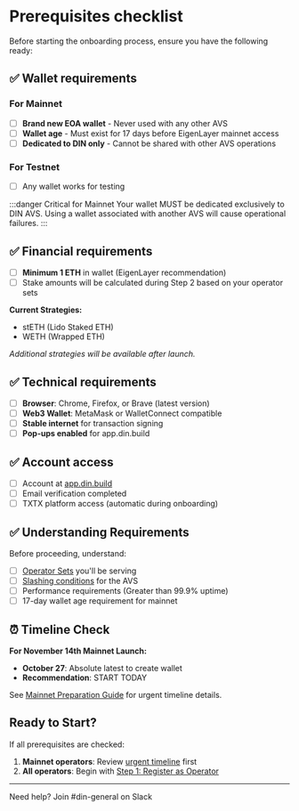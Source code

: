 # Prerequisites checklist

Before starting the onboarding process, ensure you have the following ready:

## ✅ Wallet requirements

### For Mainnet

- [ ] **Brand new EOA wallet** - Never used with any other AVS
- [ ] **Wallet age** - Must exist for 17 days before EigenLayer mainnet access
- [ ] **Dedicated to DIN only** - Cannot be shared with other AVS operations

### For Testnet

- [ ] Any wallet works for testing

:::danger Critical for Mainnet
Your wallet MUST be dedicated exclusively to DIN AVS. Using a wallet associated with another AVS will cause operational failures.
:::

## ✅ Financial requirements

- [ ] **Minimum 1 ETH** in wallet (EigenLayer recommendation)
- [ ] Stake amounts will be calculated during Step 2 based on your operator sets

**Current Strategies:**

- stETH (Lido Staked ETH)
- WETH (Wrapped ETH)

*Additional strategies will be available after launch.*

## ✅ Technical requirements

- [ ] **Browser**: Chrome, Firefox, or Brave (latest version)
- [ ] **Web3 Wallet**: MetaMask or WalletConnect compatible
- [ ] **Stable internet** for transaction signing
- [ ] **Pop-ups enabled** for app.din.build

## ✅ Account access

- [ ] Account at [app.din.build](https://app.din.build)
- [ ] Email verification completed
- [ ] TXTX platform access (automatic during onboarding)

## ✅ Understanding Requirements

Before proceeding, understand:

- [ ] [Operator Sets](../operator-sets.md) you'll be serving
- [ ] [Slashing conditions](../slashing-and-rewards.md) for the AVS
- [ ] Performance requirements (Greater than 99.9% uptime)
- [ ] 17-day wallet age requirement for mainnet

## ⏰ Timeline Check

**For November 14th Mainnet Launch:**

- **October 27**: Absolute latest to create wallet
- **Recommendation**: START TODAY

See [Mainnet Preparation Guide](./mainnet-preparation.md) for urgent timeline details.

## Ready to Start?

If all prerequisites are checked:

1. **Mainnet operators**: Review [urgent timeline](./mainnet-preparation.md) first
2. **All operators**: Begin with [Step 1: Register as Operator](./step-1-register-operator.md)

---

Need help? Join #din-general on Slack
